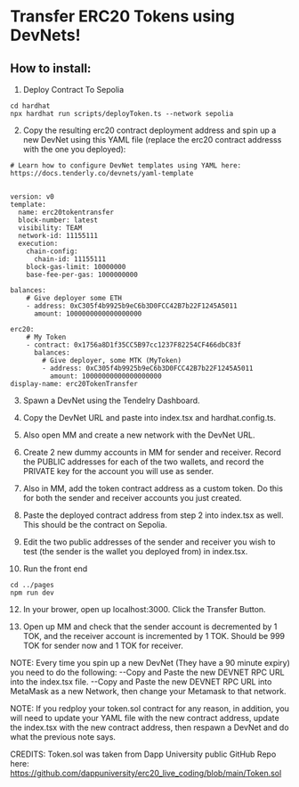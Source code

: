 #



# Transfer ERC20 Tokens using DevNets!

## How to install:

1. Deploy Contract To Sepolia
 ```
cd hardhat
npx hardhat run scripts/deployToken.ts --network sepolia
```

2. Copy the resulting erc20 contract deployment address and spin up a new DevNet using this YAML file (replace the erc20 contract addresss with the one you deployed):
```
# Learn how to configure DevNet templates using YAML here: https://docs.tenderly.co/devnets/yaml-template


version: v0
template:
  name: erc20tokentransfer
  block-number: latest
  visibility: TEAM
  network-id: 11155111
  execution:
    chain-config:
      chain-id: 11155111
    block-gas-limit: 10000000
    base-fee-per-gas: 1000000000

balances:
    # Give deployer some ETH
    - address: 0xC305f4b9925b9eC6b3D0FCC42B7b22F1245A5011
      amount: 1000000000000000000

erc20:
    # My Token
    - contract: 0x1756a8D1f35CC5B97cc1237F82254CF466dbC83f 
      balances: 
        # Give deployer, some MTK (MyToken)
        - address: 0xC305f4b9925b9eC6b3D0FCC42B7b22F1245A5011
          amount: 10000000000000000000 
display-name: erc20TokenTransfer
```

3. Spawn a DevNet using the Tendelry Dashboard.

4. Copy the DevNet URL and paste into index.tsx and hardhat.config.ts.

5. Also open MM and create a new network with the DevNet URL.

6. Create 2 new dummy accounts in MM for sender and receiver. Record the PUBLIC addresses for each of the two wallets, and record the PRIVATE key for the account you will use as sender.

7. Also in MM, add the token contract address as a custom token. Do this for both the sender and receiver accounts you just created.

8. Paste the deployed contract address from step 2 into index.tsx as well. This should be the contract on Sepolia. 

9. Edit the two public addresses of the sender and receiver you wish to test (the sender is the wallet you deployed from) in index.tsx.

11.  Run the front end
```
cd ../pages
npm run dev
```
12. In your brower, open up localhost:3000. Click the Transfer Button.

13. Open up MM and check that the sender account is decremented by 1 TOK, and the receiver account is incremented by 1 TOK. Should be 999 TOK for sender now and 1 TOK for receiver.

NOTE: Every time you spin up a new DevNet (They have a 90 minute expiry) you need to do the following:
--Copy and Paste the new DEVNET RPC URL into the index.tsx file.
--Copy and Paste the new DEVNET RPC URL into MetaMask as a new Network, then change your Metamask to that network.

NOTE: If you redploy your token.sol contract for any reason, in addition, you will need to update your YAML file with the new contract address, update the index.tsx with the new contract address, then respawn a DevNet and do what the previous note says.

CREDITS:
Token.sol was taken from Dapp University public GitHub Repo here: https://github.com/dappuniversity/erc20_live_coding/blob/main/Token.sol

